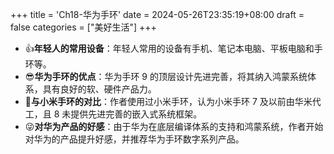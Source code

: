 +++
title = 'Ch18-华为手环'
date = 2024-05-26T23:35:19+08:00
draft = false
categories = ["美好生活"]
+++

* 👍**年轻人的常用设备**：年轻人常用的设备有手机、笔记本电脑、平板电脑和手环等。
* 😎**华为手环的优点**：华为手环 9 的顶层设计先进完善，将其纳入鸿蒙系统体系，具有良好的软、硬件产品力。
* 🤔**与小米手环的对比**：作者使用过小米手环，认为小米手环 7 及以前由华米代工，且 8 未提供先进完善的嵌入式系统框架。
* 😜**对华为产品的好感**：由于华为在底层编译体系的支持和鸿蒙系统，作者开始对华为的产品提升好感，并推荐华为手环数字系列产品。
